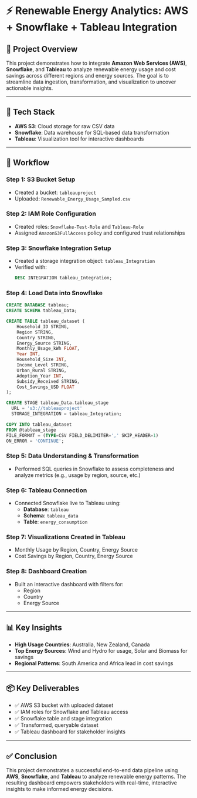 # ⚡ Renewable Energy Analytics: AWS + Snowflake + Tableau Integration

## 📌 Project Overview

This project demonstrates how to integrate **Amazon Web Services (AWS)**, **Snowflake**, and **Tableau** to analyze renewable energy usage and cost savings across different regions and energy sources. The goal is to streamline data ingestion, transformation, and visualization to uncover actionable insights.

---

## 🧰 Tech Stack

- **AWS S3**: Cloud storage for raw CSV data  
- **Snowflake**: Data warehouse for SQL-based data transformation  
- **Tableau**: Visualization tool for interactive dashboards

---

## 🔄 Workflow

### Step 1: S3 Bucket Setup
- Created a bucket: `tableauproject`
- Uploaded: `Renewable_Energy_Usage_Sampled.csv`

### Step 2: IAM Role Configuration
- Created roles: `Snowflake-Test-Role` and `Tableau-Role`
- Assigned `AmazonS3FullAccess` policy and configured trust relationships

### Step 3: Snowflake Integration Setup
- Created a storage integration object: `tableau_Integration`
- Verified with:  
  ```sql
  DESC INTEGRATION tableau_Integration;
  ```

### Step 4: Load Data into Snowflake
```sql
CREATE DATABASE tableau;
CREATE SCHEMA tableau_Data;

CREATE TABLE tableau_dataset (
    Household_ID STRING,
    Region STRING,
    Country STRING,
    Energy_Source STRING,
    Monthly_Usage_kWh FLOAT,
    Year INT,
    Household_Size INT,
    Income_Level STRING,
    Urban_Rural STRING,
    Adoption_Year INT,
    Subsidy_Received STRING,
    Cost_Savings_USD FLOAT
);

CREATE STAGE tableau_Data.tableau_stage
  URL = 's3://tableauproject'
  STORAGE_INTEGRATION = tableau_Integration;

COPY INTO tableau_dataset
FROM @tableau_stage
FILE_FORMAT = (TYPE=CSV FIELD_DELIMITER=',' SKIP_HEADER=1)
ON_ERROR = 'CONTINUE';
```

### Step 5: Data Understanding & Transformation
- Performed SQL queries in Snowflake to assess completeness and analyze metrics (e.g., usage by region, source, etc.)

### Step 6: Tableau Connection
- Connected Snowflake live to Tableau using:
  - **Database**: `tableau`
  - **Schema**: `tableau_data`
  - **Table**: `energy_consumption`

### Step 7: Visualizations Created in Tableau
- Monthly Usage by Region, Country, Energy Source
- Cost Savings by Region, Country, Energy Source

### Step 8: Dashboard Creation
- Built an interactive dashboard with filters for:
  - Region
  - Country
  - Energy Source

---

## 📊 Key Insights

- **High Usage Countries**: Australia, New Zealand, Canada  
- **Top Energy Sources**: Wind and Hydro for usage, Solar and Biomass for savings  
- **Regional Patterns**: South America and Africa lead in cost savings

---

## 📦 Key Deliverables

- ✅ AWS S3 bucket with uploaded dataset  
- ✅ IAM roles for Snowflake and Tableau access  
- ✅ Snowflake table and stage integration  
- ✅ Transformed, queryable dataset  
- ✅ Tableau dashboard for stakeholder insights

---

## ✅ Conclusion

This project demonstrates a successful end-to-end data pipeline using **AWS**, **Snowflake**, and **Tableau** to analyze renewable energy patterns. The resulting dashboard empowers stakeholders with real-time, interactive insights to make informed energy decisions.
